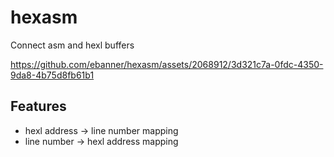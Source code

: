 # hexasm

Connect asm and hexl buffers

https://github.com/ebanner/hexasm/assets/2068912/3d321c7a-0fdc-4350-9da8-4b75d8fb61b1

## Features

- hexl address → line number mapping
- line number → hexl address mapping
